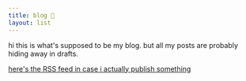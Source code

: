 ```yaml
---
title: blog 🌸
layout: list 
---
```


hi this is what's supposed to be my blog. but all my posts are probably hiding away in drafts.

[here's the RSS feed in case i actually publish something](index.xml)
